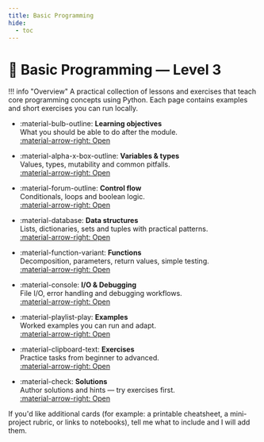 ```yaml
---
title: Basic Programming
hide:
  - toc
---
```


# 🐍 Basic Programming — Level 3

!!! info "Overview"
	A practical collection of lessons and exercises that teach core programming concepts using Python. Each page contains examples and short exercises you can run locally.

<div class="grid cards" markdown>

-   :material-bulb-outline: **Learning objectives**  
	What you should be able to do after the module.  
	[:material-arrow-right: Open](learning-objectives/)

-   :material-alpha-x-box-outline: **Variables & types**  
	Values, types, mutability and common pitfalls.  
	[:material-arrow-right: Open](variables-and-types/)

-   :material-forum-outline: **Control flow**  
	Conditionals, loops and boolean logic.  
	[:material-arrow-right: Open](control-flow/)

-   :material-database: **Data structures**  
	Lists, dictionaries, sets and tuples with practical patterns.  
	[:material-arrow-right: Open](data-structures/)

-   :material-function-variant: **Functions**  
	Decomposition, parameters, return values, simple testing.  
	[:material-arrow-right: Open](functions/)

-   :material-console: **I/O & Debugging**  
	File I/O, error handling and debugging workflows.  
	[:material-arrow-right: Open](io-and-debugging/)

-   :material-playlist-play: **Examples**  
	Worked examples you can run and adapt.  
	[:material-arrow-right: Open](examples/)

-   :material-clipboard-text: **Exercises**  
	Practice tasks from beginner to advanced.  
	[:material-arrow-right: Open](exercises/)

-   :material-check: **Solutions**  
	Author solutions and hints — try exercises first.  
	[:material-arrow-right: Open](solutions/)

</div>

If you'd like additional cards (for example: a printable cheatsheet, a mini-project rubric, or links to notebooks), tell me what to include and I will add them.
